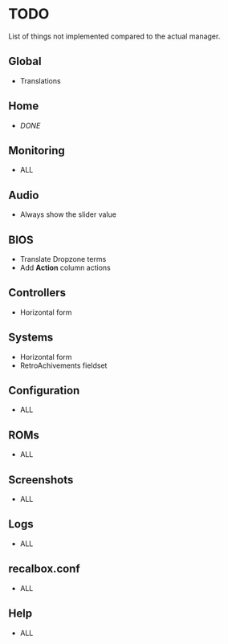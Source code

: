 # TODO

List of things not implemented compared to the actual manager.

## Global
* Translations

## Home
* *DONE*

## Monitoring
* ALL

## Audio
* Always show the slider value

## BIOS
* Translate Dropzone terms
* Add **Action** column actions

## Controllers
* Horizontal form

## Systems
* Horizontal form
* RetroAchivements fieldset

## Configuration
* ALL

## ROMs
* ALL

## Screenshots
* ALL

## Logs
* ALL

## recalbox.conf
* ALL

## Help
* ALL
